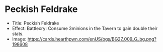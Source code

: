 # Peckish Feldrake
- Title:  Peckish Feldrake
- Effect:  Battlecry: Consume 3minions in the Tavern to gain double their stats.
- Image:  https://cards.hearthpwn.com/enUS/bgs/BG27_009_G_bg.png?198608

